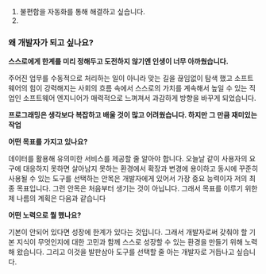 1. 불편함을 자동화를 통해 해결하고 싶습니다.
2. 

### **왜 개발자가 되고 싶나요?**

 **스스로에게 한계를 미리 정해두고 도전하지 않기엔 인생이 너무 아까웠습니다.** 

주어진 업무를 수동적으로 처리하는 일이 아니라  맞는 길을 끊임없이 탐색 했고 소프트웨어의 힘이 강력해지는 사회의 흐름 속에서 스스로의 가치를 계속해서 높일 수 있는 직업인 소프트웨어 엔지니어가 매력적으로 느껴져서 과감하게 방향을 바꾸게 되었습니다. 

**프로그래밍은 생각보다 복잡하고 배울 것이 많고 어려웠습니다. 하지만 그 만큼 재미있는 작업**

**어떤 목표를 가지고 있나요?**

데이터를 활용해 유의미한 서비스를 제공할 줄 알아야 합니다. 오늘날 같이 사용자의 요구에 대응하지 못하면 살아남지 못하는 환경에서 확장과 변경에 용이하고 동시에 꾸준히 사용될 수 있는 도구를 선택하는 안목은 개발자에게 있어서 가장 중요 능력이자 저의 최종 목표입니다. 그런 안목은 처음부터 생기는 것이 아닙니다. 그래서 목표를 이루기 위한 제 나름의 계획은 다음과 같습니다

**어떤 노력으로 뭘 했나요?**

 기본이 안되어 있다면 성장에 한계가 있다는 것입니다. 그래서 개발자로써 갖춰야 할 기본 지식이 무엇인지에 대한 고민과 함께 스스로 성장할 수 있는 환경을 만들기 위해 노력해 왔습니다. 그리고 이것을 발판삼아 도구를 선택할 줄 아는 개발자로 거듭나고 싶습니다.